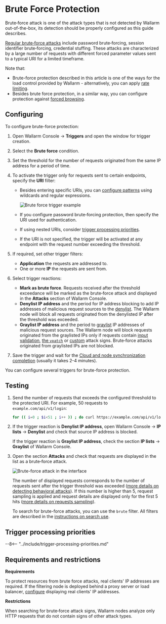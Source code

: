 # Brute Force Protection

Brute‑force attack is one of the attack types that is not detected by Wallarm out-of-the-box, its detection should be properly configured as this guide describes.

[Regular brute‑force attacks](../../attacks-vulns-list.md#brute-force-attack) include password brute‑forcing, session identifier brute‑forcing, credential stuffing. These attacks are characterized by a large number of requests with different forced parameter values sent to a typical URI for a limited timeframe.

Note that:

* Brute-force protection described in this article is one of the ways for the load control provided by Wallarm - alternatively, you can apply [rate limiting](../../user-guides/rules/rate-limiting.md).
* Besides brute force protection, in a similar way, you can configure protection against [forced browsing](protecting-against-forcedbrowsing.md).

## Configuring

To configure brute-force protection:

1. Open Wallarm Console → **Triggers** and open the window for trigger creation.
1. Select the **Brute force** condition.
1. Set the threshold for the number of requests originated from the same IP address for a period of time.
1. To activate the trigger only for requests sent to certain endpoints, specify the **URI** filter:
    
    * Besides entering specific URIs, you can [configure patterns](../../user-guides/rules/rules.md) using wildcards and regular expressions.

        ![Brute force trigger example](../../images/user-guides/triggers/trigger-example6.png)

    * If you configure password brute‑forcing protection, then specify the URI used for authentication.
    * If using nested URIs, consider [trigger processing priorities](#trigger-processing-priorities).
    * If the URI is not specified, the trigger will be activated at any endpoint with the request number exceeding the threshold.

1. If required, set other trigger filters:

    * **Application** the requests are addressed to.
    * One or more **IP** the requests are sent from.

1. Select trigger reactions:

    * **Mark as brute force**. Requests received after the threshold exceedance will be marked as the brute‑force attack and displayed in the **Attacks** section of Wallarm Console.
    * **Denylist IP address** and the period for IP address blocking to add IP addresses of malicious request sources to the [denylist](../../user-guides/ip-lists/overview.md). The Wallarm node will block all requests originated from the denylisted IP after the threshold was exceeded.
    * **Graylist IP address** and the period to [graylist](../../user-guides/ip-lists/overview.md) IP addresses of malicious request sources. The Wallarm node will block requests originated from the graylisted IPs only if requests contain [input validation](../../about-wallarm/protecting-against-attacks.md#input-validation-attacks), [the `vpatch`](../../user-guides/rules/vpatch-rule.md) or [custom](../../user-guides/rules/regex-rule.md) attack signs. Brute‑force attacks originated from graylisted IPs are not blocked.

1. Save the trigger and wait for the [Cloud and node synchronization completion](../configure-cloud-node-synchronization-en.md) (usually it takes 2-4 minutes).

You can configure several triggers for brute-force protection.

## Testing

1. Send the number of requests that exceeds the configured threshold to the protected URI. For example, 50 requests to `example.com/api/v1/login`:

    ```bash
    for (( i=0 ; $i<51 ; i++ )) ; do curl https://example.com/api/v1/login ; done
    ```
1. If the trigger reaction is **Denylist IP address**, open Wallarm Console → **IP lists** → **Denylist** and check that source IP address is blocked.

    If the trigger reaction is **Graylist IP address**, check the section **IP lists** → **Graylist** of Wallarm Console.
1. Open the section **Attacks** and check that requests are displayed in the list as a brute‑force attack.

    ![Brute-force attack in the interface](../../images/user-guides/events/brute-force-attack.png)

    The number of displayed requests corresponds to the number of requests sent after the trigger threshold was exceeded ([more details on detecting behavioral attacks](../../attacks-vulns-list.md#behavioral-attacks)). If this number is higher than 5, request sampling is applied and request details are displayed only for the first 5 hits ([more details on requests sampling](../../user-guides/events/analyze-attack.md#sampling-of-hits)).

    To search for brute-force attacks, you can use the `brute` filter. All filters are described in the [instructions on search use](../../user-guides/search-and-filters/use-search.md).

## Trigger processing priorities
            
--8<-- "../include/trigger-processing-priorities.md"

## Requirements and restrictions

**Requirements**

To protect resources from brute force attacks, real clients' IP addresses are required. If the filtering node is deployed behind a proxy server or load balancer, [configure](../using-proxy-or-balancer-en.md) displaying real clients' IP addresses.

**Restrictions**

When searching for brute‑force attack signs, Wallarm nodes analyze only HTTP requests that do not contain signs of other attack types.
